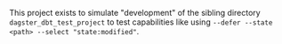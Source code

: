 This project exists to simulate "development" of the sibling directory `dagster_dbt_test_project` to test capabilities like using `--defer --state <path> --select "state:modified"`.
